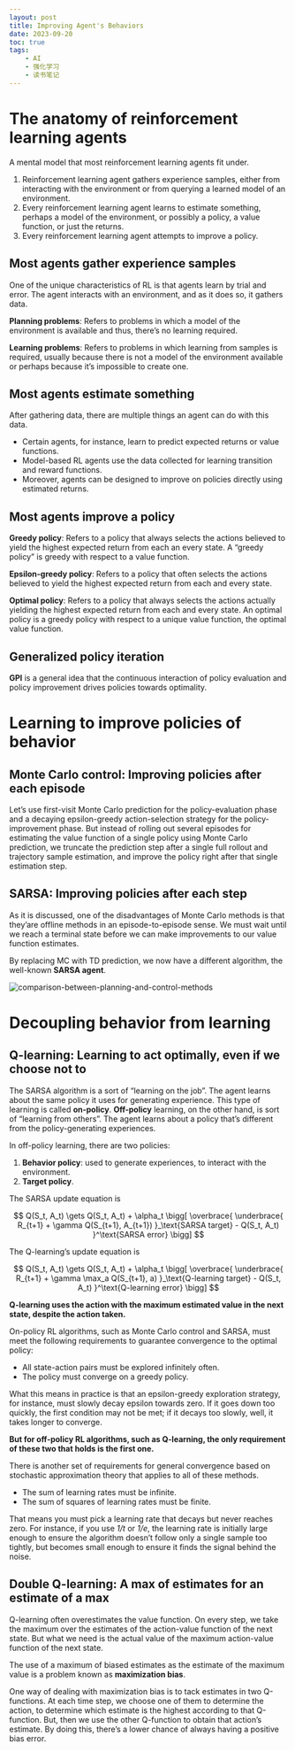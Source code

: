 ```yaml
---
layout: post
title: Improving Agent's Behaviors
date: 2023-09-20
toc: true
tags:
    - AI
    - 强化学习
    - 读书笔记
---
```


# The anatomy of reinforcement learning agents

A mental model that most reinforcement learning agents fit under.

1. Reinforcement learning agent gathers experience samples, either from interacting with the environment or from querying a learned model of an environment.
2. Every reinforcement learning agent learns to estimate something, perhaps a model of the environment, or possibly a policy, a value function, or just the returns.
3. Every reinforcement learning agent attempts to improve a policy.

## Most agents gather experience samples

One of the unique characteristics of RL is that agents learn by trial and error. The agent interacts with an environment, and as it does so, it gathers data.

**Planning problems**: Refers to problems in which a model of the environment is available and thus, there’s no learning required.

**Learning problems**: Refers to problems in which learning from samples is required, usually because there is not a model of the environment available or perhaps because it’s impossible to create one.

## Most agents estimate something

After gathering data, there are multiple things an agent can do with this data.

- Certain agents, for instance, learn to predict expected returns or value functions.
- Model-based RL agents use the data collected for learning transition and reward functions.
- Moreover, agents can be designed to improve on policies directly using estimated returns.

## Most agents improve a policy

**Greedy policy**: Refers to a policy that always selects the actions believed to yield the highest expected return from each an every state. A “greedy policy” is greedy with respect to a value function.

**Epsilon-greedy policy**: Refers to a policy that often selects the actions believed to yield the highest expected return from each and every state.

**Optimal policy**: Refers to a policy that always selects the actions actually yielding the highest expected return from each and every state. An optimal policy is a greedy policy with respect to a unique value function, the optimal value function.

## Generalized policy iteration

**GPI** is a general idea that the continuous interaction of policy evaluation and policy improvement drives policies towards optimality.

# Learning to improve policies of behavior

## Monte Carlo control: Improving policies after each episode

Let’s use first-visit Monte Carlo prediction for the policy-evaluation phase and a decaying epsilon-greedy action-selection strategy for the policy-improvement phase. But instead of rolling out several episodes for estimating the value function of a single policy using Monte Carlo prediction, we truncate the prediction step after a single full rollout and trajectory sample estimation, and improve the policy right after that single estimation step.

## SARSA: Improving policies after each step

As it is discussed, one of the disadvantages of Monte Carlo methods is that they’are offline methods in an episode-to-episode sense. We must wait until we reach a terminal state before we can make improvements to our value function estimates.

By replacing MC with TD prediction, we now have a different algorithm, the well-known **SARSA agent**.

![comparison-between-planning-and-control-methods](/assets/images/2023-09-20-improving-agents-behaviors/comparison-between-planning-and-control-methods.png)

# Decoupling behavior from learning

## Q-learning: Learning to act optimally, even if we choose not to

The SARSA algorithm is a sort of “learning on the job”. The agent learns about the same policy it uses for generating experience. This type of learning is called **on-policy**. **Off-policy** learning, on the other hand, is sort of “learning from others”. The agent learns about a policy that’s different from the policy-generating experiences.

In off-policy learning, there are two policies:

1. **Behavior policy**: used to generate experiences, to interact with the environment.
2. **Target policy**.

The SARSA update equation is

$$
Q(S_t, A_t) \gets Q(S_t, A_t) + \alpha_t \bigg[
\overbrace{
\underbrace{
R_{t+1} + \gamma Q(S_{t+1}, A_{t+1})
}_\text{SARSA target} - Q(S_t, A_t)
}^\text{SARSA error}
\bigg]
$$

The Q-learning’s update equation is

$$
Q(S_t, A_t) \gets Q(S_t, A_t) + \alpha_t \bigg[
\overbrace{
\underbrace{
R_{t+1} + \gamma \max_a Q(S_{t+1}, a)
}_\text{Q-learning target} - Q(S_t, A_t)
}^\text{Q-learning error}
\bigg]
$$

**Q-learning uses the action with the maximum estimated value in the next state, despite the action taken.**

On-policy RL algorithms, such as Monte Carlo control and SARSA, must meet the following requirements to guarantee convergence to the optimal policy:

- All state-action pairs must be explored infinitely often.
- The policy must converge on a greedy policy.

What this means in practice is that an epsilon-greedy exploration strategy, for instance, must slowly decay epsilon towards zero. If it goes down too quickly, the first condition may not be met; if it decays too slowly, well, it takes longer to converge.

**But for off-policy RL algorithms, such as Q-learning, the only requirement of these two that holds is the first one.**

There is another set of requirements for general convergence based on stochastic approximation theory that applies to all of these methods.

- The sum of learning rates must be infinite.
- The sum of squares of learning rates must be finite.

That means you must pick a learning rate that decays but never reaches zero. For instance, if you use *1/t* or *1/e*, the learning rate is initially large enough to ensure the algorithm doesn’t follow only a single sample too tightly, but becomes small enough to ensure it finds the signal behind the noise.

## Double Q-learning: A max of estimates for an estimate of a max

Q-learning often overestimates the value function. On every step, we take the maximum over the estimates of the action-value function of the next state. But what we need is the actual value of the maximum action-value function of the next state.

The use of a maximum of biased estimates as the estimate of the maximum value is a problem known as **maximization bias**.

One way of dealing with maximization bias is to tack estimates in two Q-functions. At each time step, we choose one of them to determine the action, to determine which estimate is the highest according to that Q-function. But, then we use the other Q-function to obtain that action’s estimate. By doing this, there’s a lower chance of always having a positive bias error.